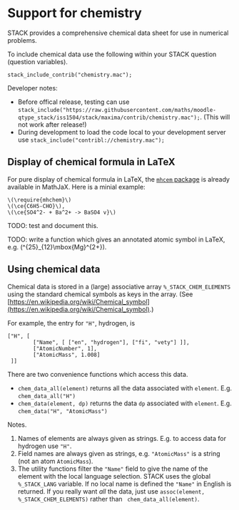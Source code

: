 # Support for chemistry

STACK provides a comprehensive chemical data sheet for use in numerical problems.

To include chemical data use the following within your STACK question (question variables).

    stack_include_contrib("chemistry.mac");

Developer notes: 

* Before offical release, testing can use `stack_include("https://raw.githubusercontent.com/maths/moodle-qtype_stack/iss1504/stack/maxima/contrib/chemistry.mac");`.  (This will not work after release!)
* During development to load the code local to your development server use `stack_include("contribl://chemistry.mac");`

## Display of chemical formula in LaTeX

For pure display of chemical formula in LaTeX, the [`mhcem` package](https://mhchem.github.io/MathJax-mhchem/) is already available in MathJaX.  Here is a minial example:

```
\(\require{mhchem}\)
\(\ce{C6H5-CHO}\),
\(\ce{SO4^2- + Ba^2+ -> BaSO4 v}\)
```

TODO: test and document this.

TODO: write a function which gives an annotated atomic symbol in LaTeX, e.g. \(^{25}_{12}\mbox{Mg}^{2+}\).

## Using chemical data

Chemical data is stored in a (large) associative array `%_STACK_CHEM_ELEMENTS` using the standard chemical symbols as keys in the array. (See [https://en.wikipedia.org/wiki/Chemical_symbol](https://en.wikipedia.org/wiki/Chemical_symbol).)

For example, the entry for `"H"`, hydrogen, is

````
["H", [
        ["Name", [ ["en", "hydrogen"], ["fi", "vety"] ]],
        ["AtomicNumber", 1],
        ["AtomicMass", 1.008]
 ]]
````

There are two convenience functions which access this data.

* `chem_data_all(element)` returns all the data associated with `element`.  E.g. `chem_data_all("H")`
* `chem_data(element, dp)` returns the data `dp` associated with `element`.  E.g. `chem_data("H", "AtomicMass")`

Notes.

1. Names of elements are always given as strings.  E.g. to access data for hydrogen use `"H"`.
2. Field names are always given as strings, e.g. `"AtomicMass"` is a string (not an atom `AtomicMass`).
3. The utility functions filter the `"Name"` field to give the name of the element with the local language selection.  STACK uses the global `%_STACK_LANG` variable.  If no local name is defined the `"Name"` in English is returned.   If you really want _all_ the data, just use `assoc(element, %_STACK_CHEM_ELEMENTS)` rather than ` chem_data_all(element)`.